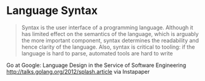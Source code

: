 # Language Syntax

> Syntax is the user interface of a programming language. Although it has limited effect on the semantics of the language, which is arguably the more important component, syntax determines the readability and hence clarity of the language. Also, syntax is critical to tooling: if the language is hard to parse, automated tools are hard to write

Go at Google: Language Design in the Service of Software Engineering
http://talks.golang.org/2012/splash.article
via Instapaper